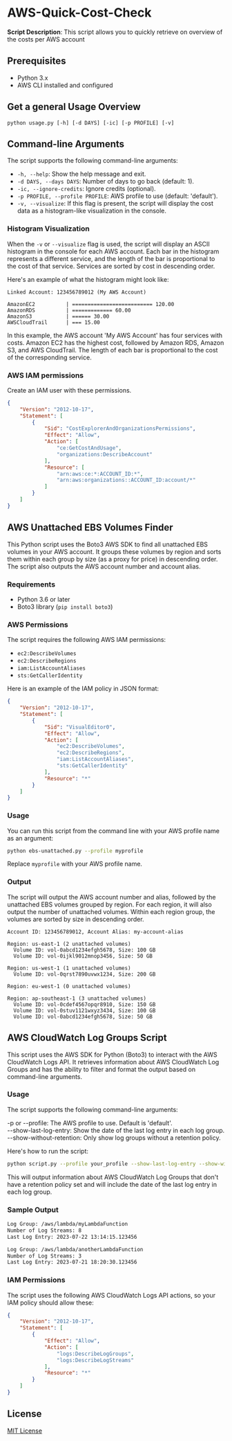 # AWS-Quick-Cost-Check

**Script Description**: This script allows you to quickly retrieve on overview of the costs per AWS account

## Prerequisites

- Python 3.x
- AWS CLI installed and configured

## Get a general Usage Overview

```
python usage.py [-h] [-d DAYS] [-ic] [-p PROFILE] [-v]
```

## Command-line Arguments

The script supports the following command-line arguments:

- `-h, --help`: Show the help message and exit.
- `-d DAYS, --days DAYS`: Number of days to go back (default: 1).
- `-ic, --ignore-credits`: Ignore credits (optional).
- `-p PROFILE, --profile PROFILE`: AWS profile to use (default: 'default').
- `-v, --visualize`: If this flag is present, the script will display the cost data as a histogram-like visualization in the console.

### Histogram Visualization

When the `-v` or `--visualize` flag is used, the script will display an ASCII histogram in the console for each AWS account. Each bar in the histogram represents a different service, and the length of the bar is proportional to the cost of that service. Services are sorted by cost in descending order.

Here's an example of what the histogram might look like:

```
Linked Account: 123456789012 (My AWS Account)

AmazonEC2          | ========================== 120.00
AmazonRDS          | ============= 60.00
AmazonS3           | ====== 30.00
AWSCloudTrail      | === 15.00
```

In this example, the AWS account 'My AWS Account' has four services with costs. Amazon EC2 has the highest cost, followed by Amazon RDS, Amazon S3, and AWS CloudTrail. The length of each bar is proportional to the cost of the corresponding service.

### AWS IAM permissions
Create an IAM user with these permissions.

```json
{
    "Version": "2012-10-17",
    "Statement": [
        {
            "Sid": "CostExplorerAndOrganizationsPermissions",
            "Effect": "Allow",
            "Action": [
                "ce:GetCostAndUsage",
                "organizations:DescribeAccount"
            ],
            "Resource": [
                "arn:aws:ce:*:ACCOUNT_ID:*",
                "arn:aws:organizations::ACCOUNT_ID:account/*"
            ]
        }
    ]
}
```

## AWS Unattached EBS Volumes Finder

This Python script uses the Boto3 AWS SDK to find all unattached EBS volumes in your AWS account. It groups these volumes by region and sorts them within each group by size (as a proxy for price) in descending order. The script also outputs the AWS account number and account alias.

### Requirements

- Python 3.6 or later
- Boto3 library (`pip install boto3`)

### AWS Permissions

The script requires the following AWS IAM permissions:

- `ec2:DescribeVolumes`
- `ec2:DescribeRegions`
- `iam:ListAccountAliases`
- `sts:GetCallerIdentity`

Here is an example of the IAM policy in JSON format:

```json
{
    "Version": "2012-10-17",
    "Statement": [
        {
            "Sid": "VisualEditor0",
            "Effect": "Allow",
            "Action": [
                "ec2:DescribeVolumes",
                "ec2:DescribeRegions",
                "iam:ListAccountAliases",
                "sts:GetCallerIdentity"
            ],
            "Resource": "*"
        }
    ]
}
```

### Usage

You can run this script from the command line with your AWS profile name as an argument:

```bash
python ebs-unattached.py --profile myprofile
```

Replace `myprofile` with your AWS profile name.

### Output

The script will output the AWS account number and alias, followed by the unattached EBS volumes grouped by region. For each region, it will also output the number of unattached volumes. Within each region group, the volumes are sorted by size in descending order.

```
Account ID: 123456789012, Account Alias: my-account-alias

Region: us-east-1 (2 unattached volumes)
  Volume ID: vol-0abcd1234efgh5678, Size: 100 GB
  Volume ID: vol-0ijkl9012mnop3456, Size: 50 GB

Region: us-west-1 (1 unattached volumes)
  Volume ID: vol-0qrst7890uvwx1234, Size: 200 GB

Region: eu-west-1 (0 unattached volumes)

Region: ap-southeast-1 (3 unattached volumes)
  Volume ID: vol-0cdef4567opqr8910, Size: 150 GB
  Volume ID: vol-0stuv1121wxyz3434, Size: 100 GB
  Volume ID: vol-0abcd1234efgh5678, Size: 50 GB
```

## AWS CloudWatch Log Groups Script

This script uses the AWS SDK for Python (Boto3) to interact with the AWS CloudWatch Logs API.
It retrieves information about AWS CloudWatch Log Groups and has the ability to filter and format the output based on command-line arguments.

### Usage
The script supports the following command-line arguments:

-p or --profile: The AWS profile to use. Default is 'default'.  
--show-last-log-entry: Show the date of the last log entry in each log group.  
--show-without-retention: Only show log groups without a retention policy.

Here's how to run the script:

```bash
python script.py --profile your_profile --show-last-log-entry --show-without-retention
```

This will output information about AWS CloudWatch Log Groups that don't have a retention policy set and will include the date of the last log entry in each log group.

### Sample Output
```bash
Log Group: /aws/lambda/myLambdaFunction
Number of Log Streams: 8
Last Log Entry: 2023-07-22 13:14:15.123456

Log Group: /aws/lambda/anotherLambdaFunction
Number of Log Streams: 3
Last Log Entry: 2023-07-21 18:20:30.123456
```

### IAM Permissions
The script uses the following AWS CloudWatch Logs API actions, so your IAM policy should allow these:

```json
{
    "Version": "2012-10-17",
    "Statement": [
        {
            "Effect": "Allow",
            "Action": [
                "logs:DescribeLogGroups",
                "logs:DescribeLogStreams"
            ],
            "Resource": "*"
        }
    ]
}
```

## License

[MIT License](LICENSE)
